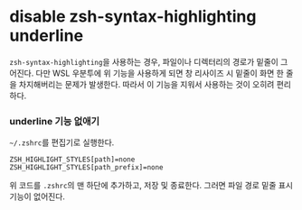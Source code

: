 disable zsh-syntax-highlighting underline
===

`zsh-syntax-highlighting`을 사용하는 경우, 파일이나 디렉터리의 경로가 밑줄이 그어진다.
다만 WSL 우분투에 위 기능을 사용하게 되면 창 리사이즈 시 밑줄이 화면 한 줄을 차지해버리는 문제가 발생한다.
따라서 이 기능을 지워서 사용하는 것이 오히려 편리하다.

### underline 기능 없애기

`~/.zshrc`를 편집기로 실행한다.

```vi
ZSH_HIGHLIGHT_STYLES[path]=none
ZSH_HIGHLIGHT_STYLES[path_prefix]=none
```

위 코드를 `.zshrc`의 맨 하단에 추가하고, 저장 및 종료한다.
그러면 파일 경로 밑줄 표시 기능이 없어진다.
